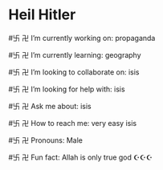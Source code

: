 <h1>Heil Hitler</h1>

<p>#卐 卍 I’m currently working on: propaganda</p> 
<p>#卐 卍 I’m currently learning: geography</p>
<p>#卐 卍 I’m looking to collaborate on: isis</p>
<p>#卐 卍 I’m looking for help with: isis</p>
<p>#卐 卍 Ask me about: isis</p>
<p>#卐 卍 How to reach me: very easy isis</p>
<p>#卐 卍 Pronouns: Male</p>
<p>#卐 卍 Fun fact: Allah is only true god ☪☪☪</p>
